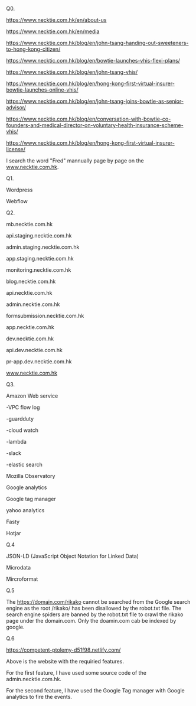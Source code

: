 Q0.

https://www.necktie.com.hk/en/about-us

https://www.necktie.com.hk/en/media

https://www.necktie.com.hk/blog/en/john-tsang-handing-out-sweeteners-to-hong-kong-citizen/

https://www.necktic.com.hk/blog/en/bowtie-launches-vhis-flexi-plans/

https://www.necktie.com.hk/blog/en/john-tsang-vhis/

https://www.necktie.com.hk/blog/en/hong-kong-first-virtual-insurer-bowtie-launches-online-vhis/

https://www.necktie.com.hk/blog/en/john-tsang-joins-bowtie-as-senior-advisor/

https://www.necktie.com.hk/blog/en/conversation-with-bowtie-co-founders-and-medical-director-on-voluntary-health-insurance-scheme-vhis/

https://www.necktie.com.hk/blog/en/hong-kong-first-virtual-insurer-license/

I search the word "Fred" mannually page by page on the www.necktie.com.hk.

Q1.

Wordpress

Webflow

Q2.

mb.necktie.com.hk

api.staging.necktie.com.hk

admin.staging.necktie.com.hk

app.staging.necktie.com.hk

monitoring.necktie.com.hk

blog.necktie.com.hk

api.necktie.com.hk

admin.necktie.com.hk

formsubmission.necktie.com.hk

app.necktie.com.hk

dev.necktie.com.hk

api.dev.necktie.com.hk

pr-app.dev.necktie.com.hk

www.necktie.com.hk

Q3.
 
Amazon Web service

-VPC flow log

-guardduty

-cloud watch

-lambda

-slack

-elastic search

Mozilla Observatory

Google analytics

Google tag manager

yahoo analytics

Fasty

Hotjar

Q.4

JSON-LD (JavaScript Object Notation for Linked Data)

Microdata

Mircroformat

Q.5

The https://domain.com/rikako cannot be searched from the Google search engine as the root /rikako/ has been disallowed by the robot.txt file. The search engine spiders are banned by the robot.txt file to crawl the rikako page under the domain.com. Only the doamin.com cab be indexed by google.


Q.6

https://competent-ptolemy-d51f98.netlify.com/


Above is the website with the requiried features. 

For the first feature, I have used some source code of the admin.necktie.com.hk.

For the second feature, I have used the Google Tag manager with Google analytics to fire the events.





